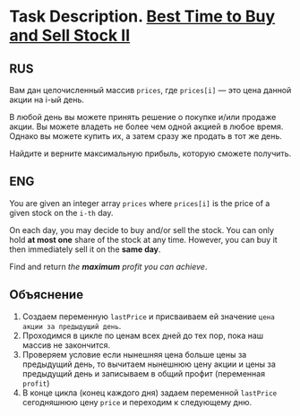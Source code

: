 # Task Description. [Best Time to Buy and Sell Stock II](https://leetcode.com/explore/interview/card/top-interview-questions-easy/92/array/564/)

## RUS

Вам дан целочисленный массив `prices`, где `prices[i]` — это цена данной акции на i-ый день.

В любой день вы можете принять решение о покупке и/или продаже акции. Вы можете владеть не более чем одной акцией в любое время. Однако вы можете купить их, а затем сразу же продать в тот же день.

Найдите и верните максимальную прибыль, которую сможете получить.

## ENG

You are given an integer array `prices` where `prices[i]` is the price of a given stock on the `i-th` day.

On each day, you may decide to buy and/or sell the stock. You can only hold **at most one** share of the stock at any time. However, you can buy it then immediately sell it on the **same day**.

Find and return _the **maximum** profit you can achieve_.
## Объяснение
1. Создаем переменную `lastPrice` и присваиваем ей значение `цена акции за предыдущий день`.
2. Проходимся в цикле по ценам всех дней до тех пор, пока наш массив не закончится.
3. Проверяем условие если нынешняя цена больше цены за предыдущий день, то вычитаем нынешнюю цену акции и цены за предыдущий день и записываем в общий профит (переменная `profit`)
4. В конце цикла (конец каждого дня) задаем переменной `lastPrice` сегодняшнюю цену `price` и переходим к следующему дню.